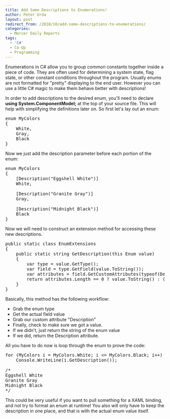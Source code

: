 ```yaml
---
title: Add Some Descriptions to Enumerations!
author: Peter Urda
layout: post
redirect_from: /2010/10/add-some-descriptions-to-enumerations/
categories:
  - Mercer Daily Reports
tags:
  - 'C#'
  - Co-Op
  - Programming
---
```

Enumerations in C# allow you to group common constants together inside a piece of code. They are often used for determining a system state, flag state, or other constant conditions throughout the program. Usually enums are not formatted for "pretty" displaying to the end user. However you can use a little C# magic to make them behave better with descriptions!

In order to add descriptions to the desired enum, you'll need to declare **using System.ComponentModel;** at the top of your source file. This will help with simplifying the definitions later on. So first let's lay out an enum:

<pre class="brush: csharp; title: ; notranslate" title="">enum MyColors
{
    White,
    Gray,
    Black
}
</pre>

Now we just add the description parameter before each portion of the enum:

<pre class="brush: csharp; title: ; notranslate" title="">enum MyColors
{
    [Description("Eggshell White")]
    White,

    [Description("Granite Gray")]
    Gray,

    [Description("Midnight Black")]
    Black
}
</pre>

Now we will need to construct an extension method for accessing these new descriptions.

<pre class="brush: csharp; title: ; notranslate" title="">public static class EnumExtensions
{
    public static string GetDescription(this Enum value)
    {
        var type = value.GetType();
        var field = type.GetField(value.ToString());
        var attributes = field.GetCustomAttributes(typeof(DescriptionAttribute), false);
        return attributes.Length == 0 ? value.ToString() : ((DescriptionAttribute)attributes[0]).Description;
    }
}
</pre>

Basically, this method has the following workflow:

  * Grab the enum type
  * Get the actual field value
  * Grab our custom attribute "Description"
  * Finally, check to make sure we got a value.
  * If we didn't, just return the string of the enum value
  * If we did, return the Description attribute.

All you have to do now is loop through the enum to prove the code:

<pre class="brush: csharp; title: ; notranslate" title="">for (MyColors i = MyColors.White; i &lt;= MyColors.Black; i++)
    Console.WriteLine(i.GetDescription());

/*
Eggshell White
Granite Gray
Midnight Black
*/
</pre>

This could be very useful if you want to pull something for a XAML binding, and not try to format an enum at runtime! You also will only have to keep the description in one place, and that is with the actual enum value itself.
